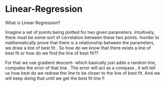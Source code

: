 

# Linear-Regression


What is Linear Regression?

Imagine a set of points  being plotted for two given parameters.
Intuitively, there must be some sort of correlation between these two points.
Inorder to mathematically prove that there is a relationship between the parameters, we draw a line of best fit .
So how do we know that there exists a line of best fit or how do we find the line of best fit??

For that we use gradient descent-
      which basically just adds a random line, computes the error of that line .
      The error will act as a compass , it will tell us how best do we redraw the line to be closer to the line of best fit.
      And we will keep doing that until we get the best fit line !!
      
